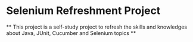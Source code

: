 # Selenium Refreshment Project

** This project is a self-study project to refresh the skills and knowledges about Java, JUnit, Cucumber and Selenium topics **


